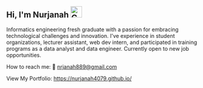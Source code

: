 ## Hi, I'm Nurjanah <img width="30" alt="Coding" src="https://media.tenor.com/SNL9_xhZl9oAAAAi/waving-hand-joypixels.gif">

Informatics engineering fresh graduate with a passion for embracing technological challenges and innovation.  I’ve experience in student organizations, lecturer assistant, web dev intern, and participated in training programs as a data analyst and data engineer. Currently open to new job opportunities.

How to reach me: 
📧 nrjanah889@gmail.com

View My Portfolio: 
https://nurjanah4079.github.io/

